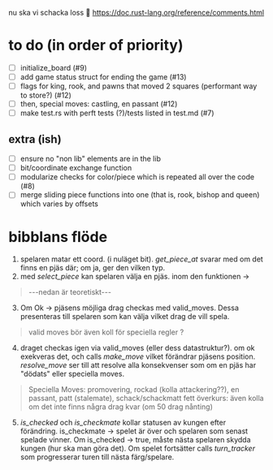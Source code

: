 nu ska vi schacka loss 💃
https://doc.rust-lang.org/reference/comments.html

# to do (in order of priority)
- [ ] initialize_board (#9)
- [ ] add game status struct for ending the game (#13)
- [ ] flags for king, rook, and pawns that moved 2 squares (performant way to store?) (#12)
- [ ] then, special moves: castling, en passant (#12)
- [ ] make test.rs with perft tests (?)/tests listed in test.md (#7)
## extra (ish)
- [ ] ensure no "non lib" elements are in the lib 
- [ ] bit/coordinate exchange function
- [ ] modularize checks for color/piece which is repeated all over the code (#8)
- [ ] merge sliding piece functions into one (that is, rook, bishop and queen) which varies by offsets

# bibblans flöde
1. spelaren matar ett coord. (i nuläget bit). *get_piece_at* svarar med om det finns en pjäs där; om ja, ger den vilken typ.
2. med *select_piece* kan spelaren välja en pjäs. inom den funktionen ->
> ---nedan är teoretiskt---
3. Om Ok -> pjäsens möjliga drag checkas med valid_moves. Dessa presenteras till spelaren som kan välja vilket drag de vill spela. 
> valid moves bör även koll för speciella regler ?
4. draget checkas igen via valid_moves (eller dess datastruktur?). om ok exekveras det, och calls *make_move* vilket förändrar pjäsens position. *resolve_move* ser till att resolve alla konsekvenser som om en pjäs har "dödats" eller speciella moves.
> Speciella Moves: promovering, rockad (kolla attackering??), en passant, patt (stalemate), schack/schackmatt
> fett överkurs: även kolla om det inte finns några drag kvar (om 50 drag nånting)
5. *is_checked* och *is_checkmate* kollar statusen av kungen efter förändring. is_checkmate -> spelet är över och spelaren som senast spelade vinner. Om is_checked -> true, måste nästa spelaren skydda kungen (hur ska man göra det). Om spelet fortsätter calls *turn_tracker* som progresserar turen till nästa färg/spelare.  
